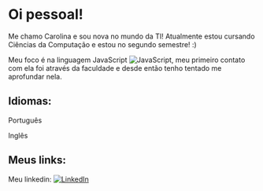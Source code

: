 # Oi pessoal!
Me chamo Carolina e sou nova no mundo da TI! 
Atualmente estou cursando Ciências da Computação e estou no segundo semestre! :)

Meu foco é na linguagem JavaScript ![JavaScript](https://img.shields.io/badge/JavaScript-000?style=for-the-badge&logo=javascript), meu primeiro 
contato com ela foi através da faculdade e desde então tenho tentado me aprofundar nela.

## Idiomas:
Português

Inglês 

## Meus links:
Meu linkedin: 	[![LinkedIn](https://img.shields.io/badge/LinkedIn-000?style=for-the-badge&logo=linkedin&logoColor=0E76A8)](https://www.linkedin.com/in/cosstacarolina/)
